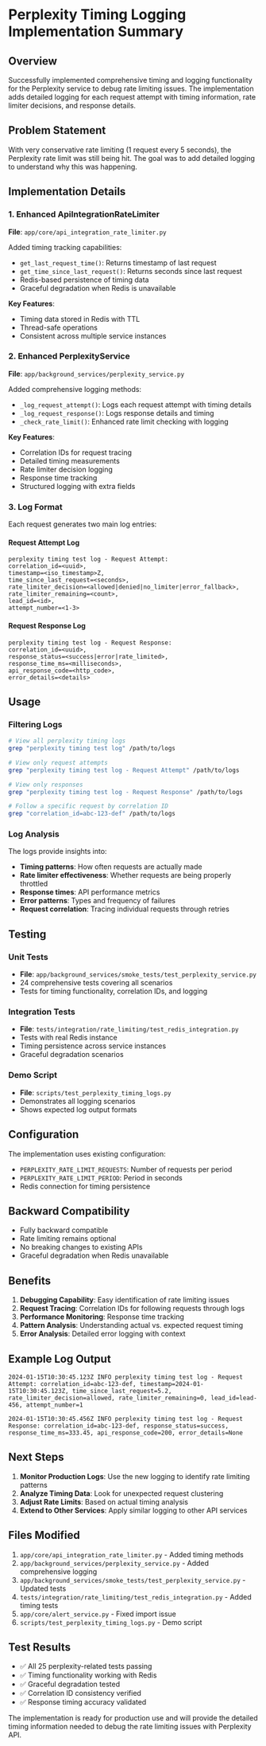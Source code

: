 # Perplexity Timing Logging Implementation Summary

## Overview

Successfully implemented comprehensive timing and logging functionality for the Perplexity service to debug rate limiting issues. The implementation adds detailed logging for each request attempt with timing information, rate limiter decisions, and response details.

## Problem Statement

With very conservative rate limiting (1 request every 5 seconds), the Perplexity rate limit was still being hit. The goal was to add detailed logging to understand why this was happening.

## Implementation Details

### 1. Enhanced ApiIntegrationRateLimiter

**File**: `app/core/api_integration_rate_limiter.py`

Added timing tracking capabilities:
- `get_last_request_time()`: Returns timestamp of last request
- `get_time_since_last_request()`: Returns seconds since last request
- Redis-based persistence of timing data
- Graceful degradation when Redis is unavailable

**Key Features**:
- Timing data stored in Redis with TTL
- Thread-safe operations
- Consistent across multiple service instances

### 2. Enhanced PerplexityService

**File**: `app/background_services/perplexity_service.py`

Added comprehensive logging methods:
- `_log_request_attempt()`: Logs each request attempt with timing details
- `_log_request_response()`: Logs response details and timing
- `_check_rate_limit()`: Enhanced rate limit checking with logging

**Key Features**:
- Correlation IDs for request tracing
- Detailed timing measurements
- Rate limiter decision logging
- Response time tracking
- Structured logging with extra fields

### 3. Log Format

Each request generates two main log entries:

#### Request Attempt Log
```
perplexity timing test log - Request Attempt: 
correlation_id=<uuid>, 
timestamp=<iso_timestamp>Z, 
time_since_last_request=<seconds>, 
rate_limiter_decision=<allowed|denied|no_limiter|error_fallback>, 
rate_limiter_remaining=<count>, 
lead_id=<id>, 
attempt_number=<1-3>
```

#### Request Response Log
```
perplexity timing test log - Request Response: 
correlation_id=<uuid>, 
response_status=<success|error|rate_limited>, 
response_time_ms=<milliseconds>, 
api_response_code=<http_code>, 
error_details=<details>
```

## Usage

### Filtering Logs
```bash
# View all perplexity timing logs
grep "perplexity timing test log" /path/to/logs

# View only request attempts
grep "perplexity timing test log - Request Attempt" /path/to/logs

# View only responses
grep "perplexity timing test log - Request Response" /path/to/logs

# Follow a specific request by correlation ID
grep "correlation_id=abc-123-def" /path/to/logs
```

### Log Analysis
The logs provide insights into:
- **Timing patterns**: How often requests are actually made
- **Rate limiter effectiveness**: Whether requests are being properly throttled
- **Response times**: API performance metrics
- **Error patterns**: Types and frequency of failures
- **Request correlation**: Tracing individual requests through retries

## Testing

### Unit Tests
- **File**: `app/background_services/smoke_tests/test_perplexity_service.py`
- 24 comprehensive tests covering all scenarios
- Tests for timing functionality, correlation IDs, and logging

### Integration Tests
- **File**: `tests/integration/rate_limiting/test_redis_integration.py`
- Tests with real Redis instance
- Timing persistence across service instances
- Graceful degradation scenarios

### Demo Script
- **File**: `scripts/test_perplexity_timing_logs.py`
- Demonstrates all logging scenarios
- Shows expected log output formats

## Configuration

The implementation uses existing configuration:
- `PERPLEXITY_RATE_LIMIT_REQUESTS`: Number of requests per period
- `PERPLEXITY_RATE_LIMIT_PERIOD`: Period in seconds
- Redis connection for timing persistence

## Backward Compatibility

- Fully backward compatible
- Rate limiting remains optional
- No breaking changes to existing APIs
- Graceful degradation when Redis unavailable

## Benefits

1. **Debugging Capability**: Easy identification of rate limiting issues
2. **Request Tracing**: Correlation IDs for following requests through logs
3. **Performance Monitoring**: Response time tracking
4. **Pattern Analysis**: Understanding actual vs. expected request timing
5. **Error Analysis**: Detailed error logging with context

## Example Log Output

```
2024-01-15T10:30:45.123Z INFO perplexity timing test log - Request Attempt: correlation_id=abc-123-def, timestamp=2024-01-15T10:30:45.123Z, time_since_last_request=5.2, rate_limiter_decision=allowed, rate_limiter_remaining=0, lead_id=lead-456, attempt_number=1

2024-01-15T10:30:45.456Z INFO perplexity timing test log - Request Response: correlation_id=abc-123-def, response_status=success, response_time_ms=333.45, api_response_code=200, error_details=None
```

## Next Steps

1. **Monitor Production Logs**: Use the new logging to identify rate limiting patterns
2. **Analyze Timing Data**: Look for unexpected request clustering
3. **Adjust Rate Limits**: Based on actual timing analysis
4. **Extend to Other Services**: Apply similar logging to other API services

## Files Modified

1. `app/core/api_integration_rate_limiter.py` - Added timing methods
2. `app/background_services/perplexity_service.py` - Added comprehensive logging
3. `app/background_services/smoke_tests/test_perplexity_service.py` - Updated tests
4. `tests/integration/rate_limiting/test_redis_integration.py` - Added timing tests
5. `app/core/alert_service.py` - Fixed import issue
6. `scripts/test_perplexity_timing_logs.py` - Demo script

## Test Results

- ✅ All 25 perplexity-related tests passing
- ✅ Timing functionality working with Redis
- ✅ Graceful degradation tested
- ✅ Correlation ID consistency verified
- ✅ Response timing accuracy validated

The implementation is ready for production use and will provide the detailed timing information needed to debug the rate limiting issues with Perplexity API. 